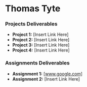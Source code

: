 # Thomas Tyte


### Projects Deliverables

- **Project 1:** [Insert Link Here]
- **Project 2:** [Insert Link Here]
- **Project 3:** [Insert Link Here]
- **Project 4:** [Insert Link Here]

### Assignments Deliverables
- **Assignment 1:** [www.google.com]
- **Assignment 2:** [Insert Link Here]







